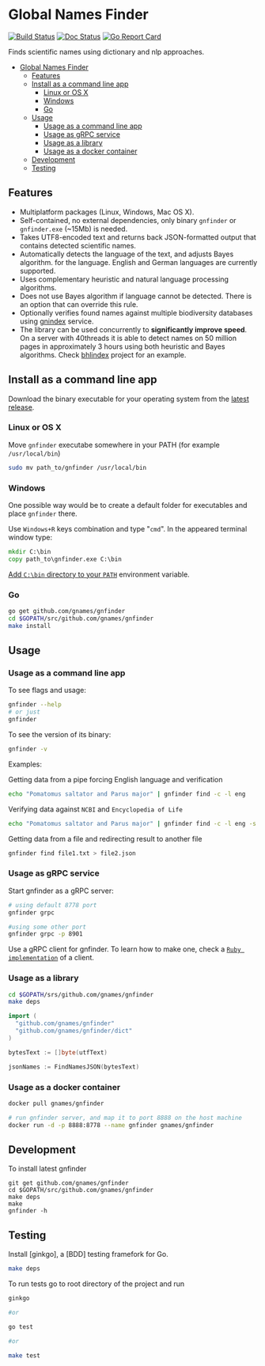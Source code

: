 # Global Names Finder

[![Build Status][travis-img]][travis] [![Doc Status][doc-img]][doc] [![Go Report Card][go-report-img]][go-report]

Finds scientific names using dictionary and nlp approaches.
- [Global Names Finder](#global-names-finder)
  - [Features](#features)
  - [Install as a command line app](#install-as-a-command-line-app)
    - [Linux or OS X](#linux-or-os-x)
    - [Windows](#windows)
    - [Go](#go)
  - [Usage](#usage)
    - [Usage as a command line app](#usage-as-a-command-line-app)
    - [Usage as gRPC service](#usage-as-grpc-service)
    - [Usage as a library](#usage-as-a-library)
    - [Usage as a docker container](#usage-as-a-docker-container)
  - [Development](#development)
  - [Testing](#testing)

## Features

* Multiplatform packages (Linux, Windows, Mac OS X).
* Self-contained, no external dependencies, only binary `gnfinder` or
  `gnfinder.exe` (~15Mb) is needed.
* Takes UTF8-encoded text and returns back JSON-formatted output that contains
  detected scientific names.
* Automatically detects the language of the text, and adjusts Bayes algorithm.
  for the language. English and German languages are currently supported.
* Uses complementary heuristic and natural language processing algorithms.
* Does not use Bayes algorithm if language cannot be detected. There is an
  option that can override this rule.
* Optionally verifies found names against multiple biodiversity databases using
  [gnindex] service.
* The library can be used concurrently to **significantly improve speed**.
  On a server with 40threads it is able to detect names on 50 million pages
  in approximately 3 hours using both heuristic and Bayes algorithms. Check
  [bhlindex] project for an example.

## Install as a command line app

Download the binary executable for your operating system from the
[latest release][releases].

### Linux or OS X

Move ``gnfinder`` executabe somewhere in your PATH
(for example ``/usr/local/bin``)

```bash
sudo mv path_to/gnfinder /usr/local/bin
```

### Windows

One possible way would be to create a default folder for executables and place ``gnfinder`` there.

Use ``Windows+R`` keys
combination and type "``cmd``". In the appeared terminal window type:

```cmd
mkdir C:\bin
copy path_to\gnfinder.exe C:\bin
```

[Add ``C:\bin`` directory to your ``PATH``][winpath] environment variable.

### Go

```bash
go get github.com/gnames/gnfinder
cd $GOPATH/src/github.com/gnames/gnfinder
make install
```

## Usage

### Usage as a command line app

To see flags and usage:

```bash
gnfinder --help
# or just
gnfinder
```

To see the version of its binary:

```bash
gnfinder -v
```

Examples:

Getting data from a pipe forcing English language and verification

```bash
echo "Pomatomus saltator and Parus major" | gnfinder find -c -l eng
```

Verifying data against ``NCBI`` and ``Encyclopedia of Life``

```bash
echo "Pomatomus saltator and Parus major" | gnfinder find -c -l eng -s "4,12"
```

Getting data from a file and redirecting result to another file

```bash
gnfinder find file1.txt > file2.json
```

### Usage as gRPC service

Start gnfinder as a gRPC server:

```bash
# using default 8778 port
gnfinder grpc

#using some other port
gnfinder grpc -p 8901
```

Use a gRPC client for gnfinder. To learn how to make one, check a
[```Ruby implementation```][gnfinder gem] of a client.

### Usage as a library

```bash
cd $GOPATH/srs/github.com/gnames/gnfinder
make deps
```

```go
import (
  "github.com/gnames/gnfinder"
  "github.com/gnames/gnfinder/dict"
)

bytesText := []byte(utfText)

jsonNames := FindNamesJSON(bytesText)
```

### Usage as a docker container

```bash
docker pull gnames/gnfinder

# run gnfinder server, and map it to port 8888 on the host machine
docker run -d -p 8888:8778 --name gnfinder gnames/gnfinder
```

## Development

To install latest gnfinder

```
git get github.com/gnames/gnfinder
cd $GOPATH/src/github.com/gnames/gnfinder
make deps
make
gnfinder -h
```

## Testing

Install [ginkgo], a [BDD] testing framefork for Go.

```bash
make deps
```

To run tests go to root directory of the project and run

```bash
ginkgo

#or

go test

#or

make test
```

[travis-img]: https://travis-ci.org/gnames/gnfinder.svg?branch=master
[travis]: https://travis-ci.org/gnames/gnfinder
[doc-img]: https://godoc.org/github.com/gnames/gnfinder?status.png
[doc]: https://godoc.org/github.com/gnames/gnfinder
[releases]: https://github.com/gnames/gnfinder/releases
[gnindex]: https://index.globalnames.org
[bhlindex]: https://github.com/gnames/bhlindex
[newwinlogo]: https://i.stack.imgur.com/B8Zit.png
[winpath]: https://www.computerhope.com/issues/ch000549.htm
[gnfinder gem]: https://rubygems.org/gems/gnfinder
[go-report-img]: https://goreportcard.com/badge/github.com/gnames/gnfinder
[go-report]: https://goreportcard.com/report/github.com/gnames/gnfinder
